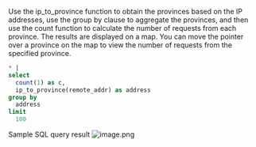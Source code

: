 Use the ip_to_province function to obtain the provinces based on the IP addresses, use the group by clause to aggregate the provinces, and then use the count function to calculate the number of requests from each province. The results are displayed on a map. You can move the pointer over a province on the map to view the number of requests from the specified province.
```sql
* |
select
  count(1) as c,
  ip_to_province(remote_addr) as address
group by
  address
limit
  100
```

Sample SQL query result
![image.png](/img/src/sqldemo/index/99548efeb6f162424decd707000e353de1817f3b33592ed61dfa21e3d2114f2b.png)

